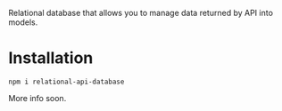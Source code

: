 Relational database that allows you to manage data returned by API into models.

# Installation
`npm i relational-api-database`

More info soon.